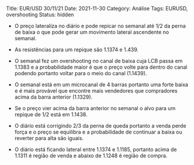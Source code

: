 Title: EUR/USD 30/11/21
Date: 2021-11-30
Category: Análise
Tags: EURUSD, overshooting
Status: hidden


* O preço lateraliza no diário e pode repicar no semanal até 1/2 da perna de baixa o que pode gerar um movimento lateral ascendente no semanal.

* As resistências para um repique são 1.1374 e 1.439.

* O semanal fez um overshooting no canal de baixa cuja LCB passa em 1.1383 e a probabilidade maior é que o preço volte para dentro do canal podendo portanto voltar para o meio do canal (1.1439).

* O semanal está em um microcanal de 4 barras portanto uma forte baixa e é mais provável que encontre mais vendedores que compradores acima da barra anterior (1.1329).

* Se o preço vier acima da barra anterior no semanal o alvo para um repique de 1/2 está em 1.1438.

* O diário está corrigindo 2/3 da perna de queda portanto a venda perde força e o preço se equilibra e a probabilidade de continuar a baixa ou reverter para alta são iguais.

* O diário está ficando lateral entre 1.1374 e 1.1185, portanto acima de 1.1311 é região de venda e abaixo de 1.1248 é região de compra.
